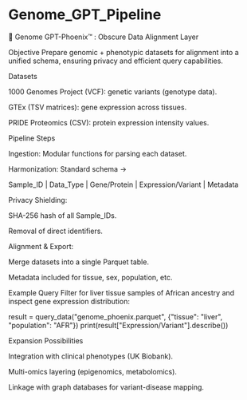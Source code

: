 # Genome_GPT_Pipeline

🔱 Genome GPT-Phoenix™ : Obscure Data Alignment Layer

Objective
Prepare genomic + phenotypic datasets for alignment into a unified schema, ensuring privacy and efficient query capabilities.

Datasets

1000 Genomes Project (VCF): genetic variants (genotype data).

GTEx (TSV matrices): gene expression across tissues.

PRIDE Proteomics (CSV): protein expression intensity values.

Pipeline Steps

Ingestion: Modular functions for parsing each dataset.

Harmonization: Standard schema →

Sample_ID | Data_Type | Gene/Protein | Expression/Variant | Metadata


Privacy Shielding:

SHA-256 hash of all Sample_IDs.

Removal of direct identifiers.

Alignment & Export:

Merge datasets into a single Parquet table.

Metadata included for tissue, sex, population, etc.

Example Query
Filter for liver tissue samples of African ancestry and inspect gene expression distribution:

result = query_data("genome_phoenix.parquet", {"tissue": "liver", "population": "AFR"})
print(result["Expression/Variant"].describe())


Expansion Possibilities

Integration with clinical phenotypes (UK Biobank).

Multi-omics layering (epigenomics, metabolomics).

Linkage with graph databases for variant-disease mapping.

